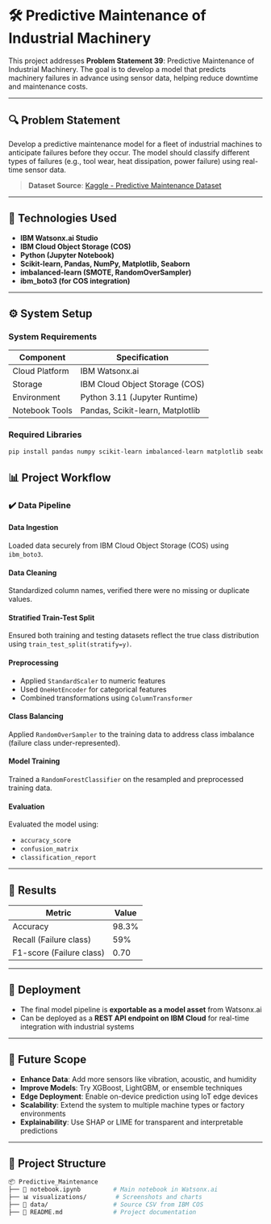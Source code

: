 # 🛠️ Predictive Maintenance of Industrial Machinery

This project addresses **Problem Statement 39**: Predictive Maintenance of Industrial Machinery. The goal is to develop a model that predicts machinery failures in advance using sensor data, helping reduce downtime and maintenance costs.


---

## 🔍 Problem Statement

Develop a predictive maintenance model for a fleet of industrial machines to anticipate failures before they occur. The model should classify different types of failures (e.g., tool wear, heat dissipation, power failure) using real-time sensor data.

> **Dataset Source**: [Kaggle - Predictive Maintenance Dataset](https://www.kaggle.com/datasets/shivamb/machine-predictive-maintenance-classification)

---

## 🧰 Technologies Used

- **IBM Watsonx.ai Studio**  
- **IBM Cloud Object Storage (COS)**  
- **Python (Jupyter Notebook)**  
- **Scikit-learn, Pandas, NumPy, Matplotlib, Seaborn**  
- **imbalanced-learn (SMOTE, RandomOverSampler)**  
- **ibm_boto3 (for COS integration)**

---

## ⚙️ System Setup

### System Requirements

| Component         | Specification                     |
|------------------|-------------------------------------|
| Cloud Platform   | IBM Watsonx.ai        |
| Storage          | IBM Cloud Object Storage (COS)     |
| Environment      | Python 3.11 (Jupyter Runtime)      |
| Notebook Tools   | Pandas, Scikit-learn, Matplotlib   |

### Required Libraries

```bash
pip install pandas numpy scikit-learn imbalanced-learn matplotlib seaborn ibm_boto3
```
## 📊 Project Workflow

### ✔️ Data Pipeline

#### **Data Ingestion**  
Loaded data securely from IBM Cloud Object Storage (COS) using `ibm_boto3`.

#### **Data Cleaning**  
Standardized column names, verified there were no missing or duplicate values.

#### **Stratified Train-Test Split**  
Ensured both training and testing datasets reflect the true class distribution using `train_test_split(stratify=y)`.

#### **Preprocessing**
- Applied `StandardScaler` to numeric features  
- Used `OneHotEncoder` for categorical features  
- Combined transformations using `ColumnTransformer`

#### **Class Balancing**  
Applied `RandomOverSampler` to the training data to address class imbalance (failure class under-represented).

#### **Model Training**  
Trained a `RandomForestClassifier` on the resampled and preprocessed training data.

#### **Evaluation**  
Evaluated the model using:
- `accuracy_score`
- `confusion_matrix`
- `classification_report`

---

## 🧪 Results

| **Metric**              | **Value** |
|-------------------------|-----------|
| Accuracy                | 98.3%     |
| Recall (Failure class)  | 59%       |
| F1-score (Failure class)| 0.70      |


---

## 🚀 Deployment

- The final model pipeline is **exportable as a model asset** from Watsonx.ai  
- Can be deployed as a **REST API endpoint on IBM Cloud** for real-time integration with industrial systems

---

## 🔭 Future Scope

- **Enhance Data**: Add more sensors like vibration, acoustic, and humidity  
- **Improve Models**: Try XGBoost, LightGBM, or ensemble techniques  
- **Edge Deployment**: Enable on-device prediction using IoT edge devices  
- **Scalability**: Extend the system to multiple machine types or factory environments  
- **Explainability**: Use SHAP or LIME for transparent and interpretable predictions

---

## 📁 Project Structure

```bash
📦 Predictive_Maintenance
├── 📓 notebook.ipynb         # Main notebook in Watsonx.ai
├── 📊 visualizations/        # Screenshots and charts
├── 📁 data/                  # Source CSV from IBM COS
├── 📄 README.md              # Project documentation

